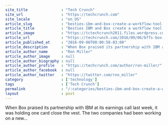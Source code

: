 ```yaml
---
site_title               : "Tech Crunch"
site_url                 : "https://techcrunch.com"
site_locale              : "en_US"
article_slug             : "besties-ibm-and-box-create-a-workflow-tool-for-regular-folks"
article_title            : "Besties IBM and Box create a workflow tool for regular folks"
article_image            : "https://tctechcrunch2011.files.wordpress.com/2016/09/gettyimages-493397129.jpg?w=764&h=400&crop=1"
article_url              : "https://techcrunch.com/2016/09/06/bffs-box-and-ibm-create-new-workflow-tool-for-regular-people/"
article_published_at     : "2016-09-06T08:00:58-03:00"
article_description      : "When Box praised its partnership with IBM at its earnings call last week, it was holding one card close the vest. The two companies had been working on a new..."
article_author_name      : "Ron Miller"
article_author_image     : null
article_author_biography : null
article_author_profile   : "https://techcrunch.com/author/ron-miller/"
article_author_facebook  : null
article_author_twitter   : "https://twitter.com/ron_miller"
category                 : ['technology']
tags                     : ['Tech Crunch']
permalink                : "/:categories/besties-ibm-and-box-create-a-workflow-tool-for-regular-folks/"
layout                   : post
---
```


When Box praised its partnership with IBM at its earnings call last week, it was holding one card close the vest. The two companies had been working on a new...
